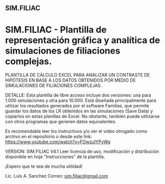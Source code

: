 ## **SIM.FILIAC**
# SIM.FILIAC - Plantilla de representación gráfica y analítica de simulaciones de filiaciones complejas. 

PLANTILLA DE CÁLCULO EXCEL PARA ANALIZAR UN CONTRASTE DE HIPÓTESIS EN BASE A LOS DATOS OBTENIDOS POR MEDIO DE SIMULACIONES DE FILIACIONES COMPLEJAS.

DETALLE: Esta plantilla de libre acceso incluye dos versiones: una para 1.000 simulaciones y otra para 10.000. Está diseñada principalmente para utilizar los resultados generados por el software Familias, que permite guardar los datos de los LR obtenidos en las simulaciones (Save Data) y copiarlos en estas planillas de Excel. No obstante, también puede utilizarse con otros programas que generen datos equivalentes.

Es recomendable leer los instructivos y/o ver el video otrogado como archivo en el repositorio o desde este link: https://www.youtube.com/watch?v=FOwzuIYPyWg

VERSION: SIM.FILIAC V4.1
Leer licencia de uso, modificación y distribución	disponible en hoja "Instrucciones" de la plantilla.				

¡Espero que te sea de mucha utilidad!

Lic. Luis A. Sanchez
Correo: sim.filiac@gmail.com
